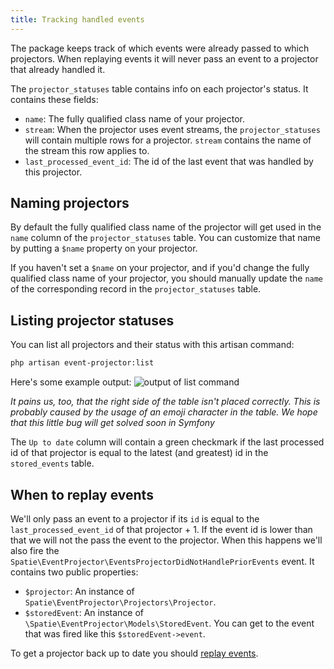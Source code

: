 ```yaml
---
title: Tracking handled events
---
```


The package keeps track of which events were already passed to which projectors. When replaying events it will never pass an event to a projector that already handled it.

The `projector_statuses` table contains info on each projector's status. It contains these fields:

- `name`: The fully qualified class name of your projector.
- `stream`: When the projector uses event streams, the `projector_statuses` will contain multiple rows for a projector. `stream` contains the name of the stream this row applies to.
- `last_processed_event_id`: The id of the last event that was handled by this projector.

## Naming projectors

By default the fully qualified class name of the projector will get used in the `name` column of the `projector_statuses` table. You can customize that name by putting a `$name` property on your projector.

If you haven't set a `$name` on your projector, and if you'd change the fully qualified class name of your projector, you should manually update the `name` of the corresponding record in the `projector_statuses` table.

## Listing projector statuses

You can list all projectors and their status with this artisan command:

```bash
php artisan event-projector:list
```

Here's some example output:
![output of list command](/images/event-projector/list-command.png)

*It pains us, too, that the right side of the table isn't placed correctly. This is probably caused by the usage of an emoji character in the table. We hope that this little bug will get solved soon in Symfony*

The `Up to date` column will contain a green checkmark if the last processed id of that projector is equal to the latest (and greatest) id in the `stored_events` table.

## When to replay events

We'll only pass an event to a projector if its `id` is equal to the `last_processed_event_id` of that projector + 1. If the event id is lower than that we will not the pass the event to the projector.  When this happens we'll also fire the `Spatie\EventProjector\EventsProjectorDidNotHandlePriorEvents` event. It contains two public properties:

- `$projector`: An instance of `Spatie\EventProjector\Projectors\Projector`.
- `$storedEvent`: An instance of `\Spatie\EventProjector\Models\StoredEvent`. You can get to the event that was fired like this `$storedEvent->event`.

 To get a projector back up to date you should [replay events](/laravel-event-projector/v1/replaying-events/replaying-events).
